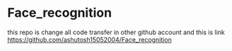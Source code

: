# Face_recognition

this repo is change all code transfer in other github account 
and this is link https://github.com/ashutosh15052004/Face_recognition
